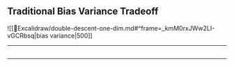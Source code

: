 
## Traditional Bias Variance Tradeoff

![[🎨Excalidraw/double-descent-one-dim.md#^frame=_kmM0rxJWw2LI-vGCRbsq|bias variance|500]]


---

## 



---